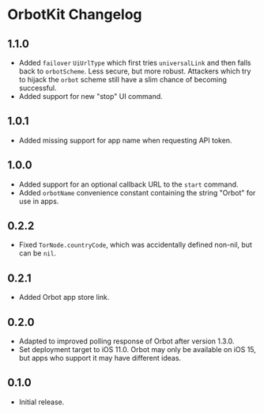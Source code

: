 #  OrbotKit Changelog

## 1.1.0
- Added `failover` `UiUrlType` which first tries `universalLink` and then falls back to `orbotScheme`.
  Less secure, but more robust. Attackers which try to hijack the `orbot` scheme still have a slim
  chance of becoming successful.
- Added support for new "stop" UI command.

## 1.0.1
- Added missing support for app name when requesting API token.

## 1.0.0
- Added support for an optional callback URL to the `start` command.
- Added `orbotName` convenience constant containing the string "Orbot" for use in apps.

## 0.2.2
- Fixed `TorNode.countryCode`, which was accidentally defined non-nil, but can be `nil`.

## 0.2.1
- Added Orbot app store link.

## 0.2.0
- Adapted to improved polling response of Orbot after version 1.3.0.
- Set deployment target to iOS 11.0. Orbot may only be available on iOS 15, 
  but apps who support it may have different ideas. 

## 0.1.0
- Initial release.
